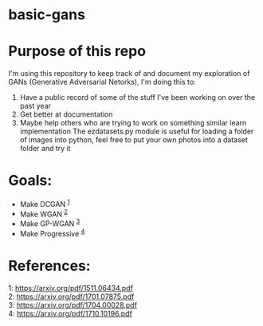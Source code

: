 # basic-gans

# Purpose of this repo
I'm using this repository to keep track of and document my exploration of GANs (Generative Adversarial Netorks),
I'm doing this to: 
1. Have a public record of some of the stuff I've been working on over the past year
2. Get better at documentation
3. Maybe help others who are trying to work on something similar learn implementation
The ezdatasets.py module is useful for loading a folder of images into python, feel free to put your
own photos into a dataset folder and try it
# Goals:
- Make DCGAN <sup>[1](#fn1)</sup>
- Make WGAN <sup>[2](#fn2)</sup>
- Make GP-WGAN <sup>[3](#fn3)</sup>
- Make Progressive <sup>[4](#fn4)</sup>

# References:
<a name="fn1">1</a>: https://arxiv.org/pdf/1511.06434.pdf  
<a name="fn2">2</a>: https://arxiv.org/pdf/1701.07875.pdf  
<a name="fn3">3</a>: https://arxiv.org/pdf/1704.00028.pdf  
<a name="fn4">4</a>: https://arxiv.org/pdf/1710.10196.pdf  
